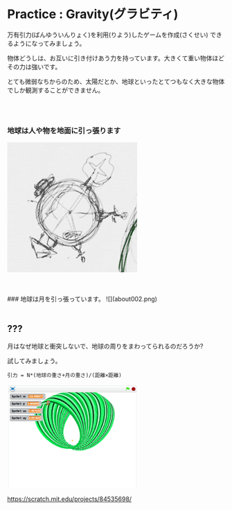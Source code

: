 # Practice : Gravity(グラビティ)

万有引力(ばんゆういんりょく)を利用(りよう)したゲームを作成(さくせい)
できるようになってみましょう。



物体どうしは、お互いに引き付けあう力を持っています。大きくて重い物体ほどその力は強いです。

とても微弱なちからのため、太陽だとか、地球といったとてつもなく大きな物体でしか観測することができません。




<br>
<br>

### 地球は人や物を地面に引っ張ります

![](about001.png)



<br>
<br>
### 地球は月を引っ張っています。
![](about002.png)


<br>
<br>

## ??? 

月はなぜ地球と衝突しないで、地球の周りをまわってられるのだろうか?

試してみましょう。

```
引力 = N*(地球の重さ+月の重さ)/(距離×距離)
```


![](about.png)

https://scratch.mit.edu/projects/84535698/
